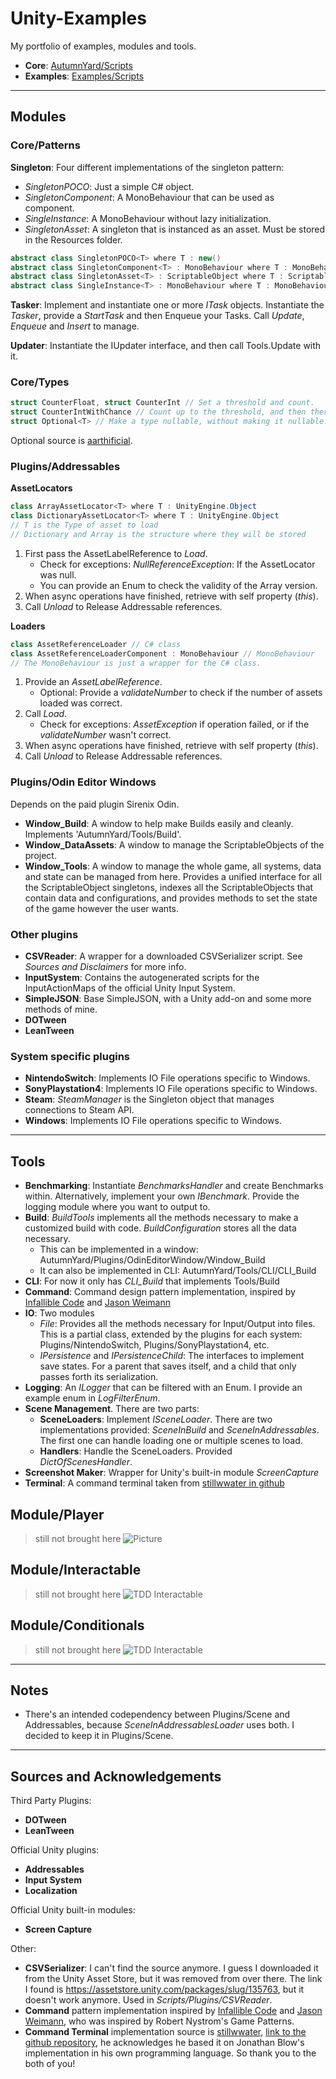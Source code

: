 # Unity-Examples

My portfolio of examples, modules and tools.
- **Core**: [AutumnYard/Scripts](Projects/AutumnYard%20Examples/Assets/_AutumnYard/Scripts)
- **Examples**: [Examples/Scripts](Projects/AutumnYard%20Examples/Assets/_Examples/Scripts)

---

## Modules

### Core/Patterns
**Singleton**: 
Four different implementations of the singleton pattern:
- *SingletonPOCO*: Just a simple C# object.
- *SingletonComponent*: A MonoBehaviour that can be used as component.
- *SingleInstance*: A MonoBehaviour without lazy initialization.
- *SingletonAsset*: A singleton that is instanced as an asset. Must be stored in the Resources folder.

```cs
abstract class SingletonPOCO<T> where T : new()
abstract class SingletonComponent<T> : MonoBehaviour where T : MonoBehaviour
abstract class SingletonAsset<T> : ScriptableObject where T : ScriptableObject
abstract class SingleInstance<T> : MonoBehaviour where T : MonoBehaviour
```

**Tasker**:
Implement and instantiate one or more *ITask* objects.
Instantiate the *Tasker*, provide a *StartTask* and then Enqueue your Tasks.
Call *Update*, *Enqueue* and *Insert* to manage.

**Updater**:
Instantiate the IUpdater interface, and then call Tools.Update with it.
### Core/Types
```cs
struct CounterFloat, struct CounterInt // Set a threshold and count.
struct CounterIntWithChance // Count up to the threshold, and then there's a chance to trigger.
struct Optional<T> // Make a type nullable, without making it nullable. 
```
Optional source is [aarthificial](https://gist.github.com/aarthificial/f2dbb58e4dbafd0a93713a380b9612af).

### Plugins/Addressables

**AssetLocators**
```cs
class ArrayAssetLocator<T> where T : UnityEngine.Object
class DictionaryAssetLocator<T> where T : UnityEngine.Object
// T is the Type of asset to load
// Dictionary and Array is the structure where they will be stored
```
1. First pass the AssetLabelReference to *Load*.
    - Check for exceptions: *NullReferenceException*: If the AssetLocator was null.
    - You can provide an Enum to check the validity of the Array version.
4. When async operations have finished, retrieve with self property (*this*).
5. Call *Unload* to Release Addressable references.

**Loaders**
```cs
class AssetReferenceLoader // C# class
class AssetReferenceLoaderComponent : MonoBehaviour // MonoBehaviour
// The MonoBehaviour is just a wrapper for the C# class.
```
1. Provide an *AssetLabelReference*.
    - Optional: Provide a *validateNumber* to check if the number of assets loaded was correct.
2. Call *Load*.
    - Check for exceptions: *AssetException* if operation failed, or if the *validateNumber* wasn't correct.
3. When async operations have finished, retrieve with self property (*this*).
4. Call *Unload* to Release Addressable references.

### Plugins/Odin Editor Windows

Depends on the paid plugin Sirenix Odin.
- **Window_Build**: A window to help make Builds easily and cleanly. Implements 'AutumnYard/Tools/Build'.
- **Window_DataAssets**: A window to manage the ScriptableObjects of the project.
- **Window_Tools**: A window to manage the whole game, all systems, data and state can be managed from here. Provides a unified interface for all the ScriptableObject singletons, indexes all the ScriptableObjects that contain data and configurations, and provides methods to set the state of the game however the user wants.

### Other plugins

- **CSVReader**: A wrapper for a downloaded CSVSerializer script. See *Sources and Disclaimers* for more info.
- **InputSystem**: Contains the autogenerated scripts for the InputActionMaps of the official Unity Input System.
- **SimpleJSON**: Base SimpleJSON, with a Unity add-on and some more methods of mine.
- **DOTween**
- **LeanTween**

### System specific plugins

- **NintendoSwitch**: Implements IO File operations specific to Windows.
- **SonyPlaystation4**: Implements IO File operations specific to Windows.
- **Steam**: *SteamManager* is the Singleton object that manages connections to Steam API.
- **Windows**: Implements IO File operations specific to Windows.

---

## Tools

- **Benchmarking**: Instantiate *BenchmarksHandler* and create Benchmarks within. Alternatively, implement your own *IBenchmark*. Provide the logging module where you want to output to.
- **Build**: *BuildTools* implements all the methods necessary to make a customized build with code. *BuildConfiguration* stores all the data necessary. 
	- This can be implemented in a window: AutumnYard/Plugins/OdinEditorWindow/Window_Build
	- It can also be implemented in CLI: AutumnYard/Tools/CLI/CLI_Build
- **CLI**: For now it only has *CLI_Build* that implements Tools/Build
- **Command**: Command design pattern implementation, inspired by [Infallible Code](https://youtu.be/f7X9gdUmhMY) and [Jason Weimann](https://youtu.be/UoNumkMTx-U)
- **IO**: Two modules
  - *File*: Provides all the methods necessary for Input/Output into files. This is a partial class, extended by the plugins for each system: Plugins/NintendoSwitch, Plugins/SonyPlaystation4, etc.
  - *IPersistence* and *IPersistenceChild*: The interfaces to implement save states. For a parent that saves itself, and a child that only passes forth its serialization.
- **Logging**: An *ILogger* that can be filtered with an Enum. I provide an example enum in *LogFilterEnum*.
- **Scene Management**. There are two parts:
  - **SceneLoaders**: Implement *ISceneLoader*. There are two implementations provided: *SceneInBuild* and *SceneInAddressables*. The first one can handle loading one or multiple scenes to load.
  - **Handlers**: Handle the SceneLoaders. Provided *DictOfScenesHandler*.
- **Screenshot Maker**: Wrapper for Unity's built-in module *ScreenCapture*
- **Terminal**: A command terminal taken from [stillwwater in github](https://github.com/stillwwater/command_terminal)


## Module/Player
> still not brought here
![Picture](Docs/Architecture/TDD%20Module%20-%20Player.jpg)

## Module/Interactable
> still not brought here
![TDD Interactable](Docs\Architecture\TDD%20Module%20-%20Interactables.jpg)

## Module/Conditionals
> still not brought here
![TDD Interactable](Docs\Architecture\TDD%20Module%20-%20Conditions.png)

---

## Notes
- There's an intended codependency between Plugins/Scene and Addressables, because *SceneInAddressablesLoader* uses both. I decided to keep it in Plugins/Scene.

---

## Sources and Acknowledgements

Third Party Plugins:
- **DOTween**
- **LeanTween**

Official Unity plugins:
- **Addressables**
- **Input System**
- **Localization**

Official Unity built-in modules:
- **Screen Capture**

Other:
- **CSVSerializer**: I can't find the source anymore. I guess I downloaded it from the Unity Asset Store, but it was removed from over there. The link I found is https://assetstore.unity.com/packages/slug/135763, but it doesn't work anymore. Used in _Scripts/Plugins/CSVReader_.
- **Command** pattern implementation inspired by [Infallible Code](https://youtu.be/f7X9gdUmhMY) and [Jason Weimann](https://youtu.be/UoNumkMTx-U), who was inspired by Robert Nystrom's Game Patterns.
- **Command Terminal** implementation source is [stillwwater](https://github.com/stillwwater), [link to the github repository](https://github.com/stillwwater/command_terminal), he acknowledges he based it on Jonathan Blow's implementation in his own programming language. So thank you to the both of you!
